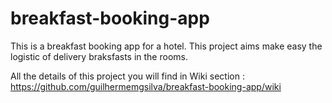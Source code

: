 # breakfast-booking-app
This is a breakfast booking app for a hotel. This project aims make easy the logistic of delivery braksfasts in the rooms.

All the details of this project you will find in Wiki section : https://github.com/guilhermemgsilva/breakfast-booking-app/wiki
